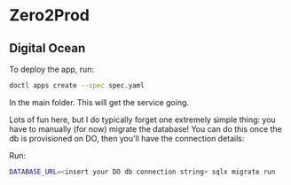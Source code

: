 # Zero2Prod

## Digital Ocean

To deploy the app, run:

```sh
doctl apps create --spec spec.yaml
```
In the main folder. This will get the service going.

Lots of fun here, but I do typically forget one extremely simple thing: you have to manually (for now) migrate the database! You can do this once the db is provisioned on DO, then you'll have the connection details:

Run: 

```sh
DATABASE_URL=<insert your DO db connection string> sqlx migrate run
```
